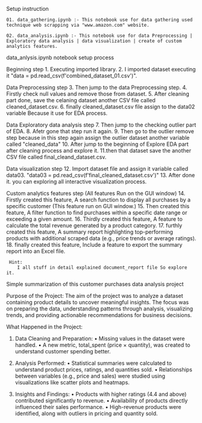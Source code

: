  Setup instruction 

    01. data_gathering.ipynb :- This notebook use for data gathering used technique web scrapping via "www.amazon.com" website.

	02. data_analysis.ipynb :- This notebook use for data Preprocessing | Exploratory data analysis | data visualization | create of custom analytics features.



data_anlysis.ipynb notebook setup process

   Beginning step
     1. Executing imported library.
	 2. I imported dataset executing it "data = pd.read_csv(f'combined_dataset_01.csv')". 
   
   Data Preprocessing step
	 3. Then jump to the data Preprocessing step.
	 4. Firstly check null values and remove those from dataset.
	 5. After cleaning part done, save the celaning dataset another CSV file called cleaned_dataset.csv.
	 6. finally cleaned_dataset.csv file assign to the data02 variable Because it use for EDA process.

   Data Exploratory data analysis step
	 7. Then jump to the checking outlier part of EDA.
	 8. Afetr gone that step run it again.
	 9. Then go to the outlier remove step because in this step again assign the outlier dataset another variable called "cleaned_data"
	 10. After jump to the beginning of Explore EDA part after cleaning process and explore it.
	 11.then that dataset save the another CSV file called final_cleand_dataset.csv.

   Data visualization step
     12. Import dataset file and assign it variable called data03. "data03 = pd.read_csv(f'final_cleaned_dataset.csv')"
	 13. After done it. you can exploring all interactive visualization process.

   Custom analytics features step (All features Run on the GUI window)
     14. Firstly created this feature, A search function to display all purchases by a specific customer (This feature run on GUI window.)
	 15. Then created this feature, A filter function to find purchases within a specific date range or exceeding a given amount.
	 16. Thirdly created this feature, A feature to calculate the total revenue generated by a product category.
	 17. furthly created this feature, A summary report highlighting top-performing products with additional scraped data (e.g., price trends or average ratings).
	 18. finally created this feature, Include a feature to export the  summary report into an Excel file. 



	 Hint: 
	    I all stuff in detail explained document_report file So explore it. 


Simple summarization of this customer purchases data analysis project

Purpose of the Project:
The aim of the project was to analyze a dataset containing product details to uncover meaningful insights. The focus was on preparing the data, understanding patterns through analysis, visualizing trends, and providing actionable recommendations for business decisions.

What Happened in the Project:

1.	Data Cleaning and Preparation:
	•	Missing values in the dataset were handled.
	•	A new metric, total_spent (price × quantity), was created to understand customer spending better.

2.	Analysis Performed:
	•	Statistical summaries were calculated to understand product prices, ratings, and quantities sold.
	•	Relationships between variables (e.g., price and sales) were studied using visualizations like scatter plots and heatmaps.

3.	Insights and Findings:
	•	Products with higher ratings (4.4 and above) contributed significantly to revenue.
	•	Availability of products directly influenced their sales performance.
	•	High-revenue products were identified, along with outliers in pricing and quantity sold.
